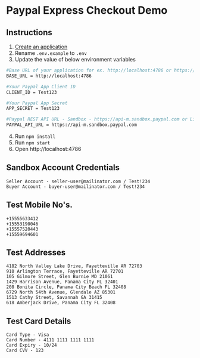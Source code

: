 # Paypal Express Checkout Demo

## Instructions

1. [Create an application](https://developer.paypal.com/dashboard/applications/sandbox/create)
2. Rename `.env.example` to `.env` 
3. Update the value of below environment variables 

```bash
#Base URL of your application for ex. http://localhost:4786 or https://example.com' 
BASE_URL = http://localhost:4786   

#Your Paypal App Client ID
CLIENT_ID = Test123

#Your Paypal App Secret
APP_SECRET = Test123  

#Paypal REST API URL - Sandbox - https://api-m.sandbox.paypal.com or Live - https://api-m.paypal.com
PAYPAL_API_URL = https://api-m.sandbox.paypal.com  
```

4. Run `npm install`
5. Run `npm start`
6. Open http://localhost:4786

## Sandbox Account Credentials

```
Seller Account - seller-user@mailinator.com / Test!234
Buyer Account - buyer-user@mailinator.com / Test!234
```

## Test Mobile No's.

```
+15555633412
+15553190046
+15557520443
+15559694601
```

## Test Addresses

```
4182 North Valley Lake Drive, Fayetteville AR 72703
910 Arlington Terrace, Fayetteville AR 72701
105 Gilmore Street, Glen Burnie MD 21061
1429 Harrison Avenue, Panama City FL 32401
208 Bonita Circle, Panama City Beach FL 32408
6729 North 54th Avenue, Glendale AZ 85301
1513 Cathy Street, Savannah GA 31415
618 Amberjack Drive, Panama City FL 32408
```

## Test Card Details

```
Card Type - Visa
Card Number - 4111 1111 1111 1111
Card Expiry - 10/24
Card CVV - 123
```